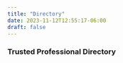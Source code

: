 ```yaml
---
title: "Directory"
date: 2023-11-12T12:55:17-06:00
draft: false
---
```


### Trusted Professional Directory